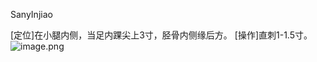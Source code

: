 SanyInjiao

[定位]在小腿内侧，当足内踝尖上3寸，胫骨内侧缘后方。 
[操作]直刺1-1.5寸。
![image.png](https://picgo18719498306.oss-cn-guangzhou.aliyuncs.com/20250423190030309.png)
